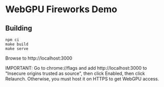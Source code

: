 # WebGPU Fireworks Demo

## Building

```
npm ci
make build
make serve
```

Browse to http://localhost:3000

IMPORTANT: Go to chrome://flags and add http://localhost:3000 to "Insecure
origins trusted as source", then click Enabled, then click Relaunch.  Otherwise, you must
host it on HTTPS to get WebGPU access.
